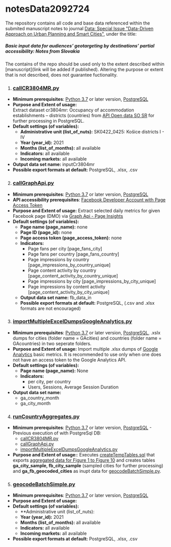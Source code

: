 # notesData2092724  

The repository contains all code and base data referenced within the submited manuscript notes to journal [Data: Special Issue "Data-Driven Approach on Urban Planning and Smart Cities"](https://www.mdpi.com/journal/data/special_issues/78AR6O8M60), under the title:  
##### Basic input data for audiences’ geotargeting by destinations’ partial accessibility: Notes from Slovakia 

The contains of the repo should be used only to the extent described within [manuscript](link will be added if published). Altering the purpose or extent that is not described, does not guarantee fuctionality.

1. ### [callCR3804MR.py](https://github.com/csabasidor/notesData2092724/blob/main/callCR3804MR.py)  
- **Minimum prerequisites**: [Python 3.7](https://www.python.org/downloads/release/python-370/) or later version, [PostgreSQL](https://www.postgresql.org/download/)
- **Purpose and Extent of usage:**   
Extract dataset cr3804mr: Occupancy of accommodation establishments – districts (countries) from [API Open data SO SR](https://slovak.statistics.sk/wps/portal/ext/Databases/Open_data/) for further processing in PostgreSQL.
- **Default settings (of variables):**   
    - **Administrative unit (list_of_nuts):** SK0422_0425: Košice districts I - IV  
    - **Year (year_id):** 2021 
    - **Months (list_of_months):** all available  
    - **Indicators:**  all available
    - **Incoming markets:** all available  
- **Output data set name:** inputCr3804mr  
- **Possible export formats at default:** PostgreSQL, .xlsx, .csv 

2. ### [callGraphApi.py](https://github.com/csabasidor/manuscriptData/blob/main/callGraphApi.py)  
- **Minimum prerequisites**: [Python 3.7](https://www.python.org/downloads/release/python-370/) or later version, [PostgreSQL](https://www.postgresql.org/download/)
- **API accessibility prerequisites**: [Facebook Developer Account with Page Access Token](https://developers.facebook.com/docs/facebook-login/guides/access-tokens/)  
- **Purpose and Extent of usage:** Extract selected daily metrics for given Facebook page (DMO) via [Graph Api - Page Insights](https://developers.facebook.com/docs/graph-api/reference/insights/#page-impressions)
- **Default settings (of variables):**   
    - **Page name (page_name):** none
    - **Page ID (page_id):** none 
    - **Page access token (page_access_token):** none
    - **Indicators:**
        - Page fans per city [page_fans_city]       
        - Page fans per country [page_fans_country]  
        - Page impressions by country [page_impressions_by_country_unique]  
        - Page content activity by country [page_content_activity_by_country_unique]  
        - Page impressions by city [page_impressions_by_city_unique]  
        - Page impressions by content activity [page_content_activity_by_city_unique]     
    - **Output data set name:** fb_data_in  
    - **Possible export formats at default:** PostgreSQL, (.csv and .xlsx formats are not encouraged) 

3. ### [importMultipleExcelDumpsGoogleAnalytics.py](https://github.com/csabasidor/notesData2092724/blob/main/importMultipleExcelDumpsGoogleAnalytics.py)  
- **Minimum prerequisites**: [Python 3.7](https://www.python.org/downloads/release/python-370/) or later version, [PostgreSQL](https://www.postgresql.org/download/), .xslx dumps for cities (folder name = GAcities) and countries (folder name = GAcountries) in two seperate folders.
- **Purpose and Extent of usage:** Import multiple .xlsx dumps of [Google Analytics](https://analytics.google.com/) basic metrics. It is recommended to use only when one does not have an access token to the Google Analytics API.
- **Default settings (of variables):**   
    - **Page name (page_name):** None  
    - **Indicators:**  
        - per city, per country
        - Users, Sessions, Average Session Duration  
- **Output data set name:**
    - ga_country_month
    - ga_city_month

4. ### [runCountryAggregates.py](https://github.com/csabasidor/notesData2092724/blob/main/ExportDataLayers/runCountryAggregates.py)  
- **Minimum prerequisites**: [Python 3.7](https://www.python.org/downloads/release/python-370/) or later version, [PostgreSQL](https://www.postgresql.org/download/)     - Previous execution of with PostgreSql DB:  
    - [callCR3804MR.py](https://github.com/csabasidor/notesData2092724/blob/main/callCR3804MR.py)  
    - [callGraphApi.py](https://github.com/csabasidor/manuscriptData/blob/main/callGraphApi.py)  
    - [importMultipleExcelDumpsGoogleAnalytics.py](https://github.com/csabasidor/notesData2092724/blob/main/importMultipleExcelDumpsGoogleAnalytics.py)  
- **Purpose and Extent of usage:**: Executes [createTempTables.sql](https://github.com/csabasidor/notesData2092724/blob/main/ExportDataLayers/createTempTables.sql) that exports [aggregated data for Figure 1 to Figure 10](https://github.com/csabasidor/notesData2092724/blob/main/ExportDataLayers/graphData) and creates tables **ga_city_sample, fb_city_sample** (sampled cities for further processing) and **ga_fb_geocoded_cities** as inupt data for [geocodeBatchSimple.py](https://github.com/csabasidor/notesData2092724/blob/main/geocodeBatchSimple.py).


5. ### [geocodeBatchSimple.py](https://github.com/csabasidor/notesData2092724/blob/main/geocodeBatchSimple.py)  
- **Minimum prerequisites**: [Python 3.7](https://www.python.org/downloads/release/python-370/) or later version, [PostgreSQL](https://www.postgresql.org/download/)
- **Purpose and Extent of usage:**   
- **Default settings (of variables):**   
    - **Administrative unit (list_of_nuts):
    - **Year (year_id):** 2021 
    - **Months (list_of_months):** all available  
    - **Indicators:**  all available
    - **Incoming markets:** all available  
- **Possible export formats at default:** PostgreSQL, .xlsx, .csv 
